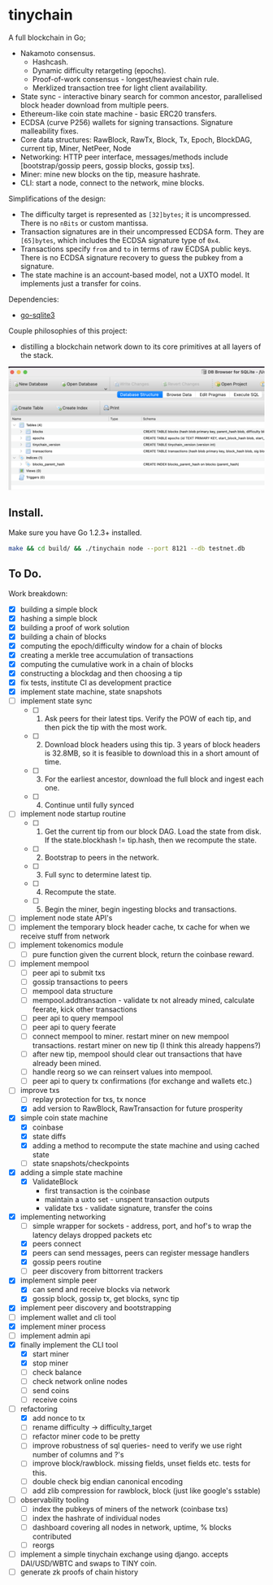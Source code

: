 # tinychain

A full blockchain in Go;

 * Nakamoto consensus.
   * Hashcash.
   * Dynamic difficulty retargeting (epochs).
   * Proof-of-work consensus - longest/heaviest chain rule.
   * Merklized transaction tree for light client availability.
 * State sync - interactive binary search for common ancestor, parallelised block header download from multiple peers.
 * Ethereum-like coin state machine - basic ERC20 transfers.
 * ECDSA (curve P256) wallets for signing transactions. Signature malleability fixes.
 * Core data structures: RawBlock, RawTx, Block, Tx, Epoch, BlockDAG, current tip, Miner, NetPeer, Node
 * Networking: HTTP peer interface, messages/methods include [bootstrap/gossip peers, gossip blocks, gossip txs].
 * Miner: mine new blocks on the tip, measure hashrate.
 * CLI: start a node, connect to the network, mine blocks.

Simplifications of the design:

 * The difficulty target is represented as `[32]bytes`; it is uncompressed. There is no `nBits` or custom mantissa.
 * Transaction signatures are in their uncompressed ECDSA form. They are `[65]bytes`, which includes the ECDSA signature type of `0x4`.
 * Transactions specify `from` and `to` in terms of raw ECDSA public keys. There is no ECDSA signature recovery to guess the pubkey from a signature.
 * The state machine is an account-based model, not a UXTO model. It implements just a transfer for coins.

Dependencies:

 * [go-sqlite3](https://github.com/mattn/go-sqlite3?tab=readme-ov-file)

Couple philosophies of this project:

 - distilling a blockchain network down to its core primitives at all layers of the stack.

![database view](./assets/db-view.png)

## Install.

Make sure you have Go 1.2.3+ installed.

```sh
make && cd build/ && ./tinychain node --port 8121 --db testnet.db
```

## To Do.

Work breakdown:

- [x] building a simple block
- [x] hashing a simple block
- [x] building a proof of work solution
- [x] building a chain of blocks
- [x] computing the epoch/difficulty window for a chain of blocks
- [x] creating a merkle tree accumulation of transactions
- [x] computing the cumulative work in a chain of blocks
- [x] constructing a blockdag and then choosing a tip
- [x] fix tests, institute CI as development practice
- [x] implement state machine, state snapshots
- [ ] implement state sync
    - [ ] 1. Ask peers for their latest tips. Verify the POW of each tip, and then pick the tip with the most work.
    - [ ] 2. Download block headers using this tip. 3 years of block headers is 32.8MB, so it is feasible to download this in a short amount of time.
    - [ ] 3. For the earliest ancestor, download the full block and ingest each one.
    - [ ] 4. Continue until fully synced
- [ ] implement node startup routine
    - [ ] 1. Get the current tip from our block DAG. Load the state from disk. If the state.blockhash != tip.hash, then we recompute the state.
    - [ ] 2. Bootstrap to peers in the network.
    - [ ] 3. Full sync to determine latest tip.
    - [ ] 4. Recompute the state.
    - [ ] 5. Begin the miner, begin ingesting blocks and transactions.
- [ ] implement node state API's
- [ ] implement the temporary block header cache, tx cache for when we receive stuff from network
- [ ] implement tokenomics module
    - [ ] pure function given the current block, return the coinbase reward.
- [ ] implement mempool
    - [ ] peer api to submit txs
    - [ ] gossip transactions to peers
    - [ ] mempool data structure
    - [ ] mempool.addtransaction - validate tx not already mined, calculate feerate, kick other transactions
    - [ ] peer api to query mempool
    - [ ] peer api to query feerate
    - [ ] connect mempool to miner. restart miner on new mempool transactions. restart miner on new tip (I think this already happens?)
    - [ ] after new tip, mempool should clear out transactions that have already been mined.
    - [ ] handle reorg so we can reinsert values into mempool.
    - [ ] peer api to query tx confirmations (for exchange and wallets etc.)
- [ ] improve txs
    - [ ] replay protection for txs, tx nonce
    - [x] add version to RawBlock, RawTransaction for future prosperity
- [x] simple coin state machine
    - [x] coinbase
    - [x] state diffs
    - [x] adding a method to recompute the state machine and using cached state 
    - [ ] state snapshots/checkpoints
- [x] adding a simple state machine
    - [x] ValidateBlock
        - first transaction is the coinbase
        - maintain a uxto set - unspent transaction outputs
        - validate txs - validate signature, transfer the coins
- [x] implementing networking
    - [ ] simple wrapper for sockets - address, port, and hof's to wrap the latency delays dropped packets etc
    - [x] peers connect
    - [x] peers can send messages, peers can register message handlers
    - [x] gossip peers routine
    - [ ] peer discovery from bittorrent trackers
- [x] implement simple peer
    - [x] can send and receive blocks via network
    - [x] gossip block, gossip tx, get blocks, sync tip
- [x] implement peer discovery and bootstrapping
- [ ] implement wallet and cli tool
- [x] implement miner process
- [ ] implement admin api
- [x] finally implement the CLI tool
    - [x] start miner
    - [x] stop miner
    - [ ] check balance
    - [ ] check network online nodes
    - [ ] send coins
    - [ ] receive coins
- [ ] refactoring
    - [x] add nonce to tx
    - [ ] rename difficulty -> difficulty_target
    - [ ] refactor miner code to be pretty
    - [ ] improve robustness of sql queries- need to verify we use right number of columns and ?'s
    - [ ] improve block/rawblock. missing fields, unset fields etc. tests for this.
    - [ ] double check big endian canonical encoding
    - [ ] add zlib compression for rawblock, block (just like google's sstable)
- [ ] observability tooling
    - [ ] index the pubkeys of miners of the network (coinbase txs)
    - [ ] index the hashrate of individual nodes
    - [ ] dashboard covering all nodes in network, uptime, % blocks contributed
    - [ ] reorgs
- [ ] implement a simple tinychain exchange using django. accepts DAI/USD/WBTC and swaps to TINY coin. 
- [ ] generate zk proofs of chain history
